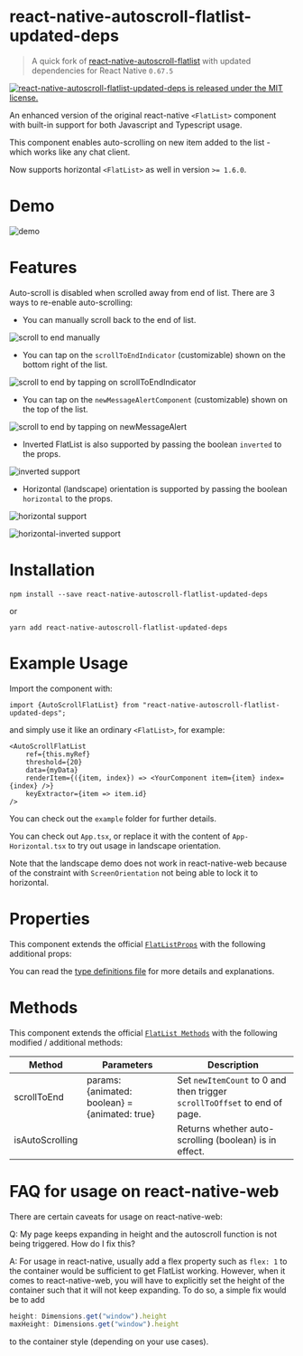 # react-native-autoscroll-flatlist-updated-deps

> A quick fork of [react-native-autoscroll-flatlist](https://github.com/chubillkelvin/react-native-autoscroll-flatlist) with updated dependencies for React Native `0.67.5`

[![react-native-autoscroll-flatlist-updated-deps is released under the MIT license.](https://img.shields.io/badge/license-MIT-blue.svg)](https://github.com/chubillkelvin/react-native-autoscroll-flatlist/blob/master/LICENSE)

An enhanced version of the original react-native `<FlatList>` component with built-in support for both Javascript and Typescript usage.

This component enables auto-scrolling on new item added to the list - which works like any chat client.

Now supports horizontal `<FlatList>` as well in version `>= 1.6.0`.

# Demo

![demo](https://github.com/chubillkelvin/react-native-autoscroll-flatlist/blob/master/demo/autoscroll.gif?raw=true)

# Features

Auto-scroll is disabled when scrolled away from end of list. There are 3 ways to re-enable auto-scrolling:

- You can manually scroll back to the end of list.

![scroll to end manually](https://github.com/chubillkelvin/react-native-autoscroll-flatlist/blob/master/demo/selfScrollToEnd.gif?raw=true)

- You can tap on the `scrollToEndIndicator` (customizable) shown on the bottom right of the list.

![scroll to end by tapping on scrollToEndIndicator](https://github.com/chubillkelvin/react-native-autoscroll-flatlist/blob/master/demo/scrollToEndIndicator.gif?raw=true)

- You can tap on the `newMessageAlertComponent` (customizable) shown on the top of the list.

![scroll to end by tapping on newMessageAlert](https://github.com/chubillkelvin/react-native-autoscroll-flatlist/blob/master/demo/newMessageAlert.gif?raw=true)

- Inverted FlatList is also supported by passing the boolean `inverted` to the props.

![inverted support](https://github.com/chubillkelvin/react-native-autoscroll-flatlist/blob/master/demo/inverted.gif?raw=true)

- Horizontal (landscape) orientation is supported by passing the boolean `horizontal` to the props.

![horizontal support](https://github.com/chubillkelvin/react-native-autoscroll-flatlist/blob/master/demo/horizontal.gif?raw=true)

![horizontal-inverted support](https://github.com/chubillkelvin/react-native-autoscroll-flatlist/blob/master/demo/horizontal-inverted.gif?raw=true)

# Installation

```
npm install --save react-native-autoscroll-flatlist-updated-deps
```

or

```
yarn add react-native-autoscroll-flatlist-updated-deps
```

# Example Usage

Import the component with:

```
import {AutoScrollFlatList} from "react-native-autoscroll-flatlist-updated-deps";
```

and simply use it like an ordinary `<FlatList>`, for example:

```
<AutoScrollFlatList
    ref={this.myRef}
    threshold={20}
    data={myData}
    renderItem={({item, index}) => <YourComponent item={item} index={index} />}
    keyExtractor={item => item.id}
/>
```

You can check out the `example` folder for further details.

You can check out `App.tsx`, or replace it with the content of `App-Horizontal.tsx` to try out usage in landscape orientation.

Note that the landscape demo does not work in react-native-web because of the constraint with `ScreenOrientation` not being able to lock it to horizontal.

# Properties

This component extends the official [`FlatListProps`](https://facebook.github.io/react-native/docs/flatlist) with the following additional props:

You can read the [type definitions file](https://github.com/chubillkelvin/react-native-autoscroll-flatlist/blob/master/src/component/type.ts) for more details and explanations.

# Methods

This component extends the official [`FlatList Methods`](https://facebook.github.io/react-native/docs/flatlist) with the following modified / additional methods:

| Method          | Parameters                                     | Description                                                               |
| --------------- | ---------------------------------------------- | ------------------------------------------------------------------------- |
| scrollToEnd     | params: {animated: boolean} = {animated: true} | Set `newItemCount` to 0 and then trigger `scrollToOffset` to end of page. |
| isAutoScrolling |                                                | Returns whether auto-scrolling (boolean) is in effect.                    |

# FAQ for usage on react-native-web

There are certain caveats for usage on react-native-web:

Q: My page keeps expanding in height and the autoscroll function is not being triggered. How do I fix this?

A: For usage in react-native, usually add a flex property such as `flex: 1` to the container would be sufficient to get FlatList working.
However, when it comes to react-native-web, you will have to explicitly set the height of the container such that it will not keep expanding.
To do so, a simple fix would be to add 
```javascript
height: Dimensions.get("window").height
maxHeight: Dimensions.get("window").height
``` 
 to the container style (depending on your use cases).
